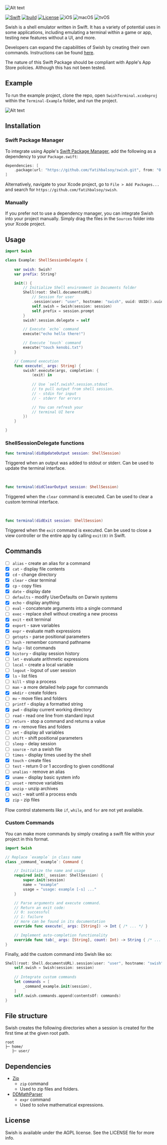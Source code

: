 ![Alt text](.readme/banner.png?raw=true  "SwiftyRuler")

[![Swift](https://img.shields.io/badge/swift-5.1-orange)](https://github.com/apple/swift/tree/swift-5.1-branch)
[![build](https://img.shields.io/github/actions/workflow/status/fatihbalsoy/swish/.github/workflows/swift.yml)](https://github.com/fatihbalsoy/swish/actions)
[![License](https://img.shields.io/github/license/fatihbalsoy/swish?color=blue)](https://github.com/fatihbalsoy/swish/blob/master/LICENSE)
![iOS](https://img.shields.io/badge/iOS-8.0%2B-blue)
![macOS](https://img.shields.io/badge/macOS-10.10%2B-orange)
![tvOS](https://img.shields.io/badge/tvOS-9.0%2B-white)

Swish is a shell emulator written in Swift. It has a variety of potential uses in some applications, including emulating a terminal within a game or app, testing new features without a UI, and more. 

Developers can expand the capabilities of Swish by creating their own commands. Instructions can be found [here](https://github.com/fatihbalsoy/swish#custom-commands).

The nature of this Swift Package should be compliant with Apple's App Store policies. Although this has not been tested.

## Example

To run the example project, clone the repo, open `SwishTerminal.xcodeproj` within the `Terminal-Example` folder, and run the project.

![Alt text](.readme/screenshot.png?raw=true  "Example")

## Installation

### Swift Package Manager

To integrate using Apple's [Swift Package Manager](https://swift.org/package-manager/), add the following as a dependency to your `Package.swift`:

```swift
dependencies: [
    .package(url: "https://github.com/fatihbalsoy/swish.git", from: "0.1.0")
]
```

Alternatively, navigate to your Xcode project, go to `File > Add Packages...` and search for `https://github.com/fatihbalsoy/swish`.

### Manually

If you prefer not to use a dependency manager, you can integrate Swish into your project manually. Simply drag the files in the `Sources` folder into your Xcode project.

## Usage

``` swift
import Swish

class Example: ShellSessionDelegate {
    
    var swish: Swish?
    var prefix: String?

    init() {
        // Initialize Shell environment in Documents folder
        Shell(root: Shell.documentsURL)
            // Session for user
            .session(user: "user", hostname: "swish", uuid: UUID().uuidString) { (exists, session) in
            self.swish = Swish(session: session)
            self.prefix = session.prompt
        }
        swish?.session.delegate = self

        // Execute `echo` command
        execute("echo hello there!")

        // Execute `touch` command
        execute("touch kenobi.txt")
    }

    // Command execution
    func execute(_ args: String) {
        swish?.execute(args, completion: { 
            (exit) in
            
            // Use `self.swish?.session.stdout`
            // to pull output from shell session.
            // - stdin for input
            // - stderr for errors

            // You can refresh your 
            // terminal UI here
        })
    }

}
```

### ShellSessionDelegate functions

```swift
func terminal(didUpdateOutput session: ShellSession)
```
Triggered when an output was added to stdout or stderr. Can be used to update the terminal interface.

<br>

```swift
func terminal(didClearOutput session: ShellSession)
```
Triggered when the `clear` command is executed. Can be used to clear a custom terminal interface.

<br>

```swift
func terminal(didExit session: ShellSession)
```
Triggered when the `exit` command is executed. Can be used to close a view controller or the entire app by calling `exit(0)` in Swift.

## Commands

- [ ] `alias` - create an alias for a command
- [x] `cat` - display file contents
- [x] `cd` - change directory
- [x] `clear` - clear terminal
- [x] `cp` - copy files
- [x] `date` - display date
- [ ] `defaults` - modify UserDefaults on Darwin systems
- [x] `echo` - display anything
- [ ] `eval` - concatenate arguments into a single command
- [ ] `exec` - replace shell without creating a new process
- [x] `exit` - exit terminal
- [x] `export` - save variables
- [x] `expr` - evaluate math expressions
- [ ] `getopts` - parse positional parameters
- [ ] `hash` - remember command pathname
- [x] `help` - list commands
- [x] `history` - display session history
- [ ] `let` - evaluate arithmetic expressions
- [ ] `local` - create a local variable
- [ ] `logout` - logout of user session
- [x] `ls` - list files
- [ ] `kill` - stop a process
- [ ] `man` - a more detailed help page for commands
- [x] `mkdir` - create folders
- [ ] `mv` - move files and folders
- [ ] `printf` - display a formatted string
- [x] `pwd` - display current working directory
- [ ] `read` - read one line from standard input
- [ ] `return` - stop a command and returns a value
- [x] `rm` - remove files and folders
- [ ] `set` - display all variables
- [ ] `shift` - shift positional parameters
- [ ] `sleep` - delay session
- [ ] `source` - run a swish file
- [ ] `times` - display times used by the shell
- [x] `touch` - create files
- [ ] `test` - return 0 or 1 according to given conditional
- [ ] `unalias` - remove an alias
- [x] `uname` - display basic system info
- [ ] `unset` - remove variables
- [x] `unzip` - unzip archives
- [ ] `wait` - wait until a process ends
- [x] `zip` - zip files

Flow control statements like `if`, `while`, and `for` are not yet available.

### Custom Commands

You can make more commands by simply creating a swift file within your project in this format.

```swift
import Swish

// Replace `example` in class name
class _command_`example`: Command {

    // Initialize the name and usage
    required init(_ session: ShellSession) {
        super.init(session)
        name = "example"
        usage = "usage: example [-s] ..."
    }

    // Parse arguments and execute command.
    // Return an exit code:
    // 0: successful
    // 1: failure
    // more can be found in its documentation
    override func execute(_ args: [String]) -> Int { /* ... */ }

    // Implement auto-completion functionality
    override func tab(_ args: [String], count: Int) -> String { /* ... */ }
}
```

Finally, add the custom command into Swish like so:
```swift
Shell(root: Shell.documentsURL).session(user: "user", hostname: "swish", uuid: UUID().uuidString) { (exists, session) in
    self.swish = Swish(session: session)
    
    // Integrate custom commands
    let commands = [
        _command_example.init(session),
    ]
    self.swish.commands.append(contentsOf: commands)
}
```

## File structure

Swish creates the following directories when a session is created for the first time at the given root path.

```
root
├─ home/
   ├─ user/
```

## Dependencies

- [Zip](https://github.com/marmelroy/Zip)
    - `zip` command
    - Used to zip files and folders.
- [DDMathParser](https://github.com/davedelong/DDMathParser)
    - `expr` command
    - Used to solve mathematical expressions.

## License

Swish is available under the AGPL license. See the LICENSE file for more info.
